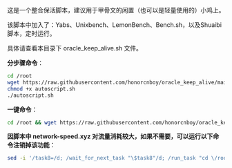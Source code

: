 这是一个整合保活脚本，建议用于甲骨文的闲置（也可以是轻量使用的）小鸡上。

该脚本中加入了：Yabs、Unixbench、LemonBench、Bench.sh，以及Shuaibi脚本，定时运行。

具体请查看本目录下 oracle_keep_alive.sh 文件。



__分步骤命令__：
```bash
cd /root
wget https://raw.githubusercontent.com/honorcnboy/oracle_keep_alive/main/AutoScript/autoscript.sh
chmod +x autoscript.sh
./autoscript.sh
```


__一键命令__：
```bash
cd /root && wget https://raw.githubusercontent.com/honorcnboy/oracle_keep_alive/main/AutoScript/autoscript.sh && chmod +x autoscript.sh && ./autoscript.sh
```


__因脚本中 network-speed.xyz 对流量消耗较大，如果不需要，可以运行以下命令注销掉该功能__：
```bash
sed -i '/task8=/d; /wait_for_next_task "\$task8"/d; /run_task "cd \/root && curl -sL network-speed.xyz | bash"/d' /root/oracle_keep_alive.sh
```
